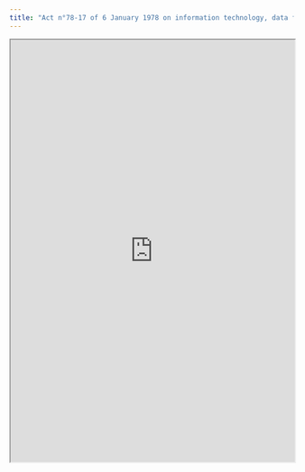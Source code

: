 ```yaml
---
title: "Act n°78-17 of 6 January 1978 on information technology, data files and civil liberties"
---
```




<iframe height="750" width="100%" src="https://ewelton.github.io/ktest/wiki.html#Act%20n%C2%B078-17%20of%206%20January%201978%20on%20information%20technology,%20data%20files%20and%20civil%20liberties"></iframe>
